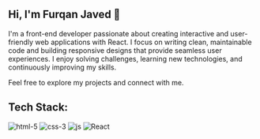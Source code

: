 ## Hi, I'm Furqan Javed 👋

I'm a front-end developer passionate about creating interactive and user-friendly web applications with React. I focus on writing clean, maintainable code and building responsive designs that provide seamless user experiences. I enjoy solving challenges, learning new technologies, and continuously improving my skills.

Feel free to explore my projects and connect with me.

<h2>Tech Stack:</h2>

![html-5](https://github.com/user-attachments/assets/a3450eb8-3dff-48ca-b7c2-86b5cf146b73)   ![css-3](https://github.com/user-attachments/assets/3f929ba3-bf78-4c24-b8fd-56b7563016f1)   ![js](https://github.com/user-attachments/assets/fc805c02-bf4a-415e-b46d-98e4472a1ff2)   ![React](https://github.com/user-attachments/assets/d60117b7-5255-4fe0-b89f-eb680a8f828f)
